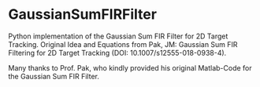 # GaussianSumFIRFilter
Python implementation of the Gaussian Sum FIR Filter for 2D Target Tracking.
Original Idea and Equations from Pak, JM: Gaussian Sum FIR Filtering for 2D Target Tracking
(DOI: 10.1007/s12555-018-0938-4).

Many thanks to Prof. Pak, who kindly provided his original Matlab-Code for the Gaussian Sum FIR Filter.